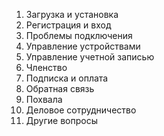 1. Загрузка и установка
2. Регистрация и вход
3. Проблемы подключения
4. Управление устройствами
5. Управление учетной записью
6. Членство
7. Подписка и оплата
8. Обратная связь
9. Похвала
10. Деловое сотрудничество
11. Другие вопросы